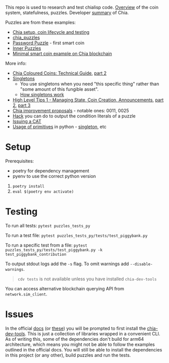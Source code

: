 This repo is used to research and test chialisp code. [Overview](https://www.youtube.com/watch?v=lh9spX6Qv8I) of the coin system, statefulness, puzzles. Developer [summary](https://youtu.be/dEFLJSU87K8?t=1878) of Chia.

Puzzles are from these examples:
- [Chia setup, coin lifecycle and testing](https://www.youtube.com/playlist?list=PLmnzWPUjpmaGzFNq2PeMljHNrXGwj2TDY)
- [chia_puzzles](https://github.com/Chia-Network/chia_puzzles)
- [Password Puzzle](https://chialisp.com/chialisp-first-smart-coin/) - first smart coin
- [Inner Puzzles](https://docs.chia.net/guides/crash-course/inner-puzzles/)
- [Minimal smart coin example on Chia blockchain](https://gist.github.com/trepca/d6a0d7f761de7459643422eb73c435e6)

More info:
- [Chia Coloured Coins: Technical Guide](https://www.youtube.com/watch?v=17pa2t_FQQM&ab_channel=MattHoward), [part 2](https://www.youtube.com/watch?v=L1umdr-PjJE&ab_channel=MattHoward)
- [Singletons](https://chialisp.com/singletons/)
  - You use singletons when you need "this specific thing" rather than "some amount of this fungible asset".
  - [How singletons work](https://www.youtube.com/watch?v=kA0l9n5SEI8&list=PLmnzWPUjpmaHSS_F2VPyeK35iTMlUmhSk&index=11&ab_channel=ChiaNetwork) 
- [High Level Tips 1 - Managing State, Coin Creation, Announcements](https://www.youtube.com/watch?v=lDXB4NlbQ-E), [part 2](https://www.youtube.com/watch?v=T4noZyNJkFA), [part 3](https://www.youtube.com/watch?v=54heTeWq9xQ)
- [Chia improvement proposals](https://github.com/Chia-Network/chips/tree/main/CHIPs) - notable ones: 0011, 0025
- [Hack](https://youtu.be/54heTeWq9xQ?t=737) you can do to output the condition literals of a puzzle
- [Issuing a CAT](https://www.youtube.com/watch?v=yxagP_VC8BE&list=PLmnzWPUjpmaHSS_F2VPyeK35iTMlUmhSk&index=2&ab_channel=ChiaNetwork)
- [Usage of primitives](https://github.com/Chia-Network/chia-blockchain/tree/main/chia/wallet/puzzles) in python - [singleton](https://github.com/Chia-Network/chia-blockchain/blob/main/chia/wallet/puzzles/singleton_top_layer_v1_1.py), etc

# Setup

Prerequisites:
- poetry for dependency management
- pyenv to use the correct python version

1. `poetry install`
2. `eval $(poetry env activate)`

# Testing

To run all tests:
`pytest puzzles_tests_py`

To run a test file:
`pytest puzzles_tests_py/tests/test_piggybank.py`

To run a specific test from a file:
`pytest puzzles_tests_py/tests/test_piggybank.py -k test_piggybank_contribution`

To output stdout logs add the `-s` flag.
To omit warnings add `--disable-warnings`.

> `cdv tests` is not available unless you have installed `chia-dev-tools`

You can access alternative blockchain querying API from `network.sim_client`.

# Issues

In the official [docs](https://chialisp.com/chialisp-primer/intro/#installation) (or [these](https://docs.chia.net/guides/crash-course/smart-coins/)) you will be prompted to first install the [chia-dev-tools](https://github.com/Chia-Network/chia-dev-tools/?tab=readme-ov-file#install). This is just a collection of libraries wrapped in a convenient CLI. As of writing this, some of the dependencies don't build for arm64 architecture, which means you might not be able to follow the examples outlined in the official docs. You will still be able to install the dependencies in this project (or any other), build puzzles and run the tests.
